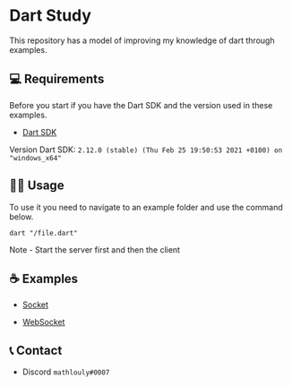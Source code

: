 # Dart Study

This repository has a model of improving my knowledge of dart through examples.


## 💻 Requirements

Before you start if you have the Dart SDK and the version used in these examples.

- [Dart SDK](https://dart.dev/get-dart)

Version Dart SDK: `2.12.0 (stable) (Thu Feb 25 19:50:53 2021 +0100) on "windows_x64"`


## 👩‍💻 Usage

To use it you need to navigate to an example folder and use the command below.
```
dart "/file.dart"
```

Note - Start the server first and then the client


## ☕ Examples

* [Socket](https://github.com/mathlouly/dart_study/tree/main/connections/socket)

* [WebSocket](https://github.com/mathlouly/dart_study/tree/main/connections/websocket)


## 📞 Contact

* Discord `mathlouly#0007`